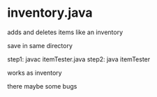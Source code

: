 # inventory.java
adds and deletes items like an inventory

save in same directory

step1: javac itemTester.java
step2: java itemTester

works as inventory 

there maybe some bugs

